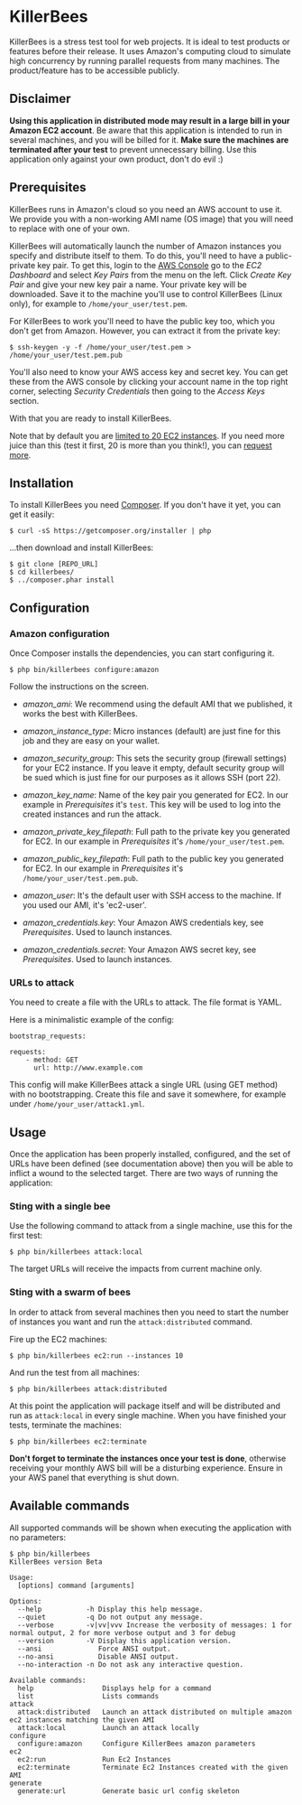 # KillerBees #
KillerBees is a stress test tool for web projects. It is ideal to test products or features before their release. It uses Amazon's computing cloud to simulate high concurrency by running parallel requests from many machines. The product/feature has to be accessible publicly.

## Disclaimer ##
**Using this application in distributed mode may result in a large bill in your Amazon EC2 account**. Be aware that this application is intended to run in several machines, and you will be billed for it. **Make sure the machines are terminated after your test** to prevent unnecessary billing. Use this application only against your own product, don't do evil :) 

## Prerequisites ##

KillerBees runs in Amazon's cloud so you need an AWS account to use it. We provide you with a non-working AMI name (OS image) that you will need to replace with one of your own.

KillerBees will automatically launch the number of Amazon instances you specify and distribute itself to them. To do this, you'll need to have a public-private key pair. To get this, login to the [AWS Console](https://console.aws.amazon.com/ "AWS console") go to the *EC2 Dashboard* and select *Key Pairs* from the menu on the left. Click *Create Key Pair* and give your new key pair a name. Your private key will be downloaded. Save it to the machine you'll use to control KillerBees (Linux only), for example to `/home/your_user/test.pem`.

For KillerBees to work you'll need to have the public key too, which you don't get from Amazon. However, you can extract it from the private key:

    $ ssh-keygen -y -f /home/your_user/test.pem > /home/your_user/test.pem.pub

You'll also need to know your AWS access key and secret key. You can get these from the AWS console by clicking your account name in the top right corner, selecting *Security Credentials* then going to the *Access Keys* section.

With that you are ready to install KillerBees.

Note that by default you are [limited to 20 EC2 instances](http://aws.amazon.com/ec2/faqs/#How_many_instances_can_I_run_in_Amazon_EC2 "EC2 limits"). If you need more juice than this (test it first, 20 is more than you think!), you can [request more](https://aws.amazon.com/contact-us/ec2-request/ "Request to Increase Amazon EC2 Instance Limit").

## Installation ##

To install KillerBees you need [Composer](http://getcomposer.org/ "Composer"). If you don't have it yet, you can get it easily:

    $ curl -sS https://getcomposer.org/installer | php

...then download and install KillerBees:

    $ git clone [REPO_URL]
    $ cd killerbees/
    $ ../composer.phar install

## Configuration ##

### Amazon configuration ###

Once Composer installs the dependencies, you can start configuring it.

    $ php bin/killerbees configure:amazon

Follow the instructions on the screen.

- *amazon_ami*: We recommend using the default AMI that we published, it works the best with KillerBees.

- *amazon_instance_type*: Micro instances (default) are just fine for this job and they are easy on your wallet.

- *amazon_security_group*: This sets the security group (firewall settings) for your EC2 instance. If you leave it empty, default security group will be sued which is just fine for our purposes as it allows SSH (port 22).

- *amazon_key_name*: Name of the key pair you generated for EC2. In our example in _Prerequisites_ it's `test`. This key will be used to log into the created instances and run the attack.

- *amazon_private_key_filepath*: Full path to the private key you generated for EC2. In our example in _Prerequisites_ it's `/home/your_user/test.pem`.

- *amazon_public_key_filepath*: Full path to the public key you generated for EC2. In our example in _Prerequisites_ it's `/home/your_user/test.pem.pub`.

- *amazon_user*: It's the default user with SSH access to the machine. If you used our AMI, it's 'ec2-user'.

- *amazon_credentials.key*: Your Amazon AWS credentials key, see _Prerequisites_. Used to launch instances.

- *amazon_credentials.secret*: Your Amazon AWS secret key, see _Prerequisites_. Used to launch instances.

### URLs to attack ####

You need to create a file with the URLs to attack. The file format is YAML.

Here is a minimalistic example of the config:

    bootstrap_requests:

    requests:
        - method: GET
          url: http://www.example.com

This config will make KillerBees attack a single URL (using GET method) with no bootstrapping. Create this file and save it somewhere, for example under `/home/your_user/attack1.yml`.

## Usage ##

Once the application has been properly installed, configured, and the set of URLs have been defined (see documentation above) then you will be able to inflict a wound to the selected target. There are two ways of running the application:

### Sting with a single bee ###
Use the following command to attack from a single machine, use this for the first test:
 
	$ php bin/killerbees attack:local

The target URLs will receive the impacts from current machine only. 

### Sting with a swarm of bees ###
In order to attack from several machines then you need to start the number of instances you want and run the `attack:distributed` command.

Fire up the EC2 machines:

	$ php bin/killerbees ec2:run --instances 10

And run the test from all machines:
	
	$ php bin/killerbees attack:distributed

At this point the application will package itself and will be distributed and run as `attack:local` in every single machine. When you have finished your tests, terminate the machines:

	$ php bin/killerbees ec2:terminate

**Don't forget to terminate the instances once your test is done**, otherwise receiving your monthly AWS bill will be a disturbing experience. Ensure in your AWS panel that everything is shut down.

## Available commands ##
All supported commands will be shown when executing the application with no parameters:

	$ php bin/killerbees
	KillerBees version Beta
	
	Usage:
	  [options] command [arguments]
	
	Options:
	  --help           -h Display this help message.
	  --quiet          -q Do not output any message.
	  --verbose        -v|vv|vvv Increase the verbosity of messages: 1 for normal output, 2 for more verbose output and 3 for debug
	  --version        -V Display this application version.
	  --ansi              Force ANSI output.
	  --no-ansi           Disable ANSI output.
	  --no-interaction -n Do not ask any interactive question.
	
	Available commands:
	  help                 Displays help for a command
	  list                 Lists commands
	attack
	  attack:distributed   Launch an attack distributed on multiple amazon ec2 instances matching the given AMI
	  attack:local         Launch an attack locally
	configure
	  configure:amazon     Configure KillerBees amazon parameters
	ec2
	  ec2:run              Run Ec2 Instances
	  ec2:terminate        Terminate Ec2 Instances created with the given AMI
	generate
	  generate:url         Generate basic url config skeleton
